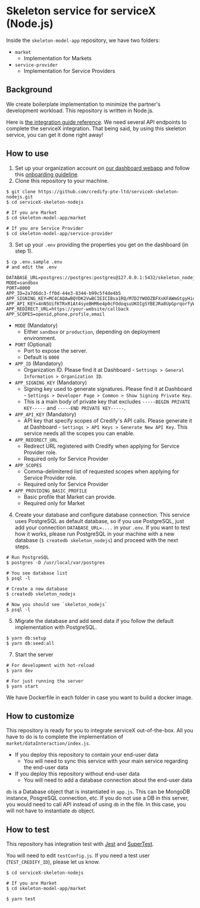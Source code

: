 # Skeleton service for serviceX (Node.js)

Inside the `skeleton-model-app` repository, we have two folders:

- `market`
  - Implementation for Markets
- `service-provider`
  - Implementation for Service Providers

## Background

We create boilerplate implementation to minimize the partner's development workload. This repository is written in Node.js.

Here is [the integration guide reference](https://developers.credify.one/guide/integration-guide.html#frontend-integration). We need several API endpoints to complete the serviceX integration. That being said, by using this skeleton service, you can get it done right away!

## How to use

1. Set up your organization account on [our dashboard webapp](https://servicex.credify.one/register) and follow this [onboarding guideline](https://developers.credify.one/guide/getting-started.html#getting-started).
2. Clone this repository to your machine.

```shell
$ git clone https://github.com/credify-pte-ltd/serviceX-skeleton-nodejs.git
$ cd serviceX-skeleton-nodejs

# If you are Market
$ cd skeleton-model-app/market

# If you are Service Provider
$ cd skeleton-model-app/service-provider
```

3. Set up your `.env` providing the properties you get on the dashboard (in step 1).

```shell
$ cp .env.sample .env
# and edit the .env
```

```shell
DATABASE_URL=postgres://postgres:postgres@127.0.0.1:5432/skeleton_nodejs
MODE=sandbox
PORT=8000
APP_ID=2a7d6dc3-ff0d-44e3-8344-b99c5f4de4b5
APP_SIGNING_KEY=MC4CAQAwBQYDK2VwBCIEICIBsa1RQ/M7D2YWODZBFXsKFAWmGtgyHidAPCJEQnL2
APP_API_KEY=4nN5UifKTRxR1At4syeBHM6e4p0cFOdoqsuUKOIgSYBEJRa8UpGprqorfyWFgdVk
APP_REDIRECT_URL=https://your-website/callback
APP_SCOPES=openid,phone,profile,email
```

- `MODE` (Mandatory)
  - Either `sandbox` or `production`, depending on deployment environment.
- `PORT` (Optional)
  - Port to expose the server.
  - Default is `8000`
- `APP_ID` (Mandatory)
  - Organization ID. Please find it at Dashboard - `Settings > General Information > Organization ID`.
- `APP_SIGNING_KEY` (Mandatory)
  - Signing key used to generate signatures. Please find it at Dashboard - `Settings > Developer Page > Common > Show Signing Private Key`.
  - This is a main body of private key that excludes `-----BEGIN PRIVATE KEY-----` and `-----END PRIVATE KEY-----`.
- `APP_API_KEY` (Mandatory)
  - API key that specify scopes of Credify's API calls. Please generate it at Dashboard - `Settings > API Keys > Generate New API Key`. This service needs all the scopes you can enable.
- `APP_REDIRECT_URL`
  - Redirect URL registered with Credify when applying for Service Provider role.
  - Required only for Service Provider
- `APP_SCOPES`
  - Comma-delimitered list of requested scopes when applying for Service Provider role.
  - Required only for Service Provider
- `APP_PROVIDING_BASIC_PROFILE`
  - Basic profile that Market can provide.
  - Required only for Market

4. Create your database and configure database connection. This service uses PostgreSQL as default database, so if you use PostgreSQL, just add your connection `DATABASE_URL=....` in your `.env`. If you want to test how it works, please run PostgreSQL in your machine with a new database (`$ createdb skeleton_nodejs`) and proceed with the next steps.

```shell
# Run PostgreSQL
$ postgres -D /usr/local/var/postgres

# You see database list
$ psql -l

# Create a new database
$ createdb skeleton_nodejs

# Now you should see `skeleton_nodejs`
$ psql -l
```

5. Migrate the database and add seed data if you follow the default implementation with PostgreSQL.

```shell
$ yarn db:setup
$ yarn db:seed:all
```

7. Start the server

```shell
# For development with hot-reload
$ yarn dev

# For just running the server
$ yarn start
```

We have Dockerfile in each folder in case you want to build a docker image.

## How to customize

This repository is ready for you to integrate serviceX out-of-the-box. All you have to do is to complete the implementation of `market/dataInteraction/index.js`. 

- If you deploy this repository to contain your end-user data
  - You will need to sync this service with your main service regarding the end-user data
- If you deploy this repository without end-user data
  - You will need to add a database connection about the end-user data

`db` is a Database object that is instantiated in `app.js`. This can be MongoDB instance, PosgreSQL connection, etc. If you do not use a DB in this server, you would need to call API instead of using `db` in the file. In this case, you will not have to instantiate `db` object. 

## How to test

This repository has integration test with [Jest](https://jestjs.io/) and [SuperTest](https://github.com/visionmedia/supertest).

You will need to edit `testConfig.js`. If you need a test user (`TEST_CREDIFY_ID`), please let us know.

```shell
$ cd serviceX-skeleton-nodejs

# If you are Market
$ cd skeleton-model-app/market

$ yarn test
```


